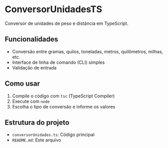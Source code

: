 # ConversorUnidadesTS

Conversor de unidades de peso e distância em TypeScript.

## Funcionalidades

- Conversão entre gramas, quilos, toneladas, metros, quilômetros, milhas, etc.
- Interface de linha de comando (CLI) simples
- Validação de entrada

## Como usar

1. Compile o código com `tsc` (TypeScript Compiler)
2. Execute com `node`
3. Escolha o tipo de conversão e informe os valores

## Estrutura do projeto

- `conversorUnidades.ts`: Código principal
- `README.md`: Este arquivo
